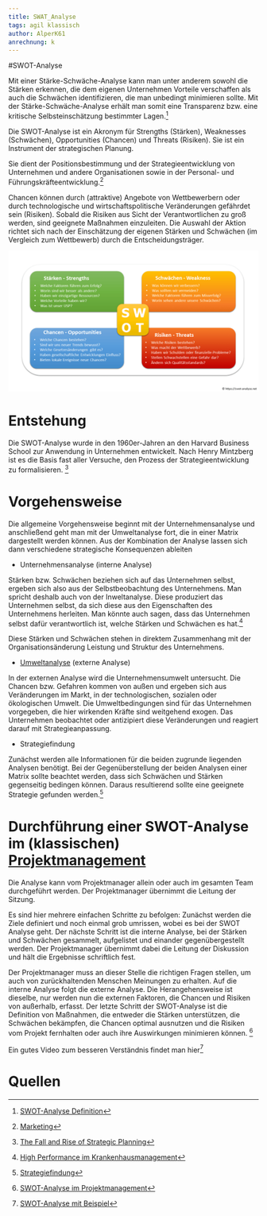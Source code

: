 ```yaml
---
title: SWAT_Analyse
tags: agil klassisch
author: AlperK61
anrechnung: k
---
```


#SWOT-Analyse

Mit einer Stärke-Schwäche-Analyse kann man unter anderem sowohl die Stärken erkennen, die dem eigenen Unternehmen Vorteile verschaffen als auch die Schwächen identifizieren, die man unbedingt minimieren sollte. Mit der Stärke-Schwäche-Analyse erhält man somit eine Transparenz bzw. eine kritische Selbsteinschätzung bestimmter Lagen.[^1]

Die SWOT-Analyse ist ein Akronym für Strengths (Stärken), Weaknesses (Schwächen), Opportunities (Chancen) und Threats (Risiken). Sie ist ein Instrument der strategischen Planung.

Sie dient der Positionsbestimmung und der Strategieentwicklung von Unternehmen und andere Organisationen sowie in der Personal- und Führungskräfteentwicklung.[^2]

Chancen können durch (attraktive) Angebote von Wettbewerbern oder durch technologische und wirtschaftspolitische Veränderungen gefährdet sein (Risiken). 
Sobald die Risiken aus Sicht der Verantwortlichen zu groß werden, sind geeignete Maßnahmen einzuleiten. Die Auswahl der Aktion richtet sich nach der Einschätzung der eigenen Stärken und Schwächen (im Vergleich zum Wettbewerb) durch die Entscheidungsträger.

![SWOT-Analyse](https://github.com/AlperK61/ManagingProjectsSuccessfully.github.io/blob/main/kb/SWAT_Analyse/swot-analyse.png)


# Entstehung

Die SWOT-Analyse wurde in den 1960er-Jahren an den Harvard Business School zur Anwendung in Unternehmen entwickelt. Nach Henry Mintzberg ist es die Basis fast aller Versuche, den Prozess der Strategieentwicklung zu formalisieren. [^3]


# Vorgehensweise

Die allgemeine Vorgehensweise beginnt mit der Unternehmensanalyse und anschließend geht man mit der Umweltanalyse fort, die in einer Matrix dargestellt werden können. Aus der Kombination der Analyse lassen sich dann verschiedene strategische Konsequenzen ableiten

* Unternehmensanalyse (interne Analyse)

Stärken bzw. Schwächen beziehen sich auf das Unternehmen selbst, ergeben sich also aus der Selbstbeobachtung des Unternehmens. Man spricht deshalb auch von der Inweltanalyse. Diese produziert das Unternehmen selbst, da sich diese aus den Eigenschaften des Unternehmens herleiten. Man könnte auch sagen, dass das Unternehmen selbst dafür verantwortlich ist, welche Stärken und Schwächen es hat.[^4]

Diese Stärken und Schwächen stehen in direktem Zusammenhang mit der Organisationsänderung Leistung und Struktur des Unternehmens.

* [Umweltanalyse](https://github.com/ManagingProjectsSuccessfully/ManagingProjectsSuccessfully.github.io/blob/main/kb/Umfeldanalyse.md) (externe Analyse)

In der externen Analyse wird die Unternehmensumwelt untersucht. Die Chancen bzw. Gefahren kommen von außen und ergeben sich aus Veränderungen im Markt, in der technologischen, sozialen oder ökologischen Umwelt. Die Umweltbedingungen sind für das Unternehmen vorgegeben, die hier wirkenden Kräfte sind weitgehend exogen. Das Unternehmen beobachtet oder antizipiert diese Veränderungen und reagiert darauf mit Strategieanpassung.

* Strategiefindung

Zunächst werden alle Informationen für die beiden zugrunde liegenden Analysen benötigt.
Bei der Gegenüberstellung der beiden Analysen einer Matrix sollte beachtet werden, dass sich Schwächen und Stärken gegenseitig bedingen können. Daraus resultierend sollte eine geeignete Strategie gefunden werden.[^5]


# Durchführung einer SWOT-Analyse im (klassischen) [Projektmanagement](https://github.com/ManagingProjectsSuccessfully/ManagingProjectsSuccessfully.github.io/blob/main/kb/Projektmanagement.md)

Die Analyse kann vom Projektmanager allein oder auch im gesamten Team durchgeführt werden. Der Projektmanager übernimmt die Leitung der Sitzung.

Es sind hier mehrere einfachen Schritte zu befolgen: Zunächst werden die Ziele definiert und noch einmal grob umrissen, wobei es bei der SWOT Analyse geht. Der nächste Schritt ist die interne Analyse, bei der Stärken und Schwächen gesammelt, aufgelistet und einander gegenübergestellt werden. Der Projektmanager übernimmt dabei die Leitung der Diskussion und hält die Ergebnisse schriftlich fest.

Der Projektmanager muss an dieser Stelle die richtigen Fragen stellen, um auch von zurückhaltenden Menschen Meinungen zu erhalten. Auf die interne Analyse folgt die externe Analyse. Die Herangehensweise ist dieselbe, nur werden nun die externen Faktoren, die Chancen und Risiken von außerhalb, erfasst. Der letzte Schritt der SWOT-Analyse ist die Definition von Maßnahmen, die entweder die Stärken unterstützen, die Schwächen bekämpfen, die Chancen optimal ausnutzen und die Risiken vom Projekt fernhalten oder auch ihre Auswirkungen minimieren können. [^6]

Ein gutes Video zum besseren Verständnis findet man hier[^7]

# Quellen 

[^1]: [SWOT-Analyse Definition](https://www.quality.de/lexikon/staerke-schwaeche-analyse-swot-analyse-definition/#Staerke-Schwaeche-Analyse_SWOT-Analyse_Definition)
[^2]:[Marketing](https://link.springer.com/content/pdf/10.1007%2F978-3-8349-6916-3.pdf)
[^3]:[The Fall and Rise of Strategic Planning](https://www.theisrm.org/public-library/Mintzberg%20(1994)%20Fall%20and%20Rise%20of%20Strategic%20Planning.pdf)
[^4]:[High Performance im Krankenhausmanagement](https://link.springer.com/book/10.1007/978-3-662-49660-2)
[^5]:[Strategiefindung](https://www.controllingportal.de/Fachinfo/Grundlagen/SWOT-Analyse.html)
[^6]:[SWOT-Analyse im Projektmanagement](https://www.ottmann.de/de/blog/!/show/14/swot-analyse-fuer-einsteiger/)
[^7]:[SWOT-Analyse mit Beispiel](https://www.youtube.com/watch?v=m73BIC2cS-U)

